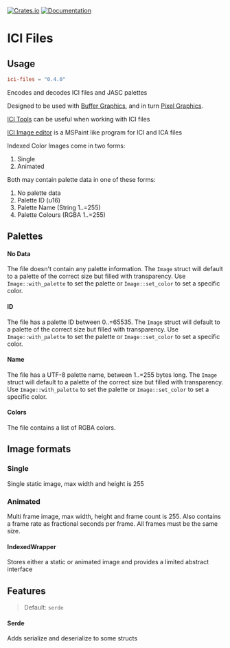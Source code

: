 [![Crates.io](https://img.shields.io/crates/v/ici-files)](https://crates.io/crates/ici-files "Crates.io version")
[![Documentation](https://img.shields.io/docsrs/ici-files)](https://docs.rs/ici-files "Documentation")


# ICI Files

## Usage

```toml
ici-files = "0.4.0"
```

Encodes and decodes ICI files and JASC palettes

Designed to be used with [Buffer Graphics](https://github.com/emmabritton/ici-files), and in turn [Pixel Graphics](https://github.com/emmabritton/pixel-graphics-lib).

[ICI Tools](https://github.com/emmabritton/ici_tools) can be useful when working with ICI files

[ICI Image editor](https://github.com/emmabritton/ici-image-editor) is a MSPaint like program for ICI and ICA files

Indexed Color Images come in two forms:
1. Single
2. Animated

Both may contain palette data in one of these forms:
1. No palette data
2. Palette ID (u16)
3. Palette Name (String 1..=255)
4. Palette Colours (RGBA 1..=255)

## Palettes

#### No Data

The file doesn't contain any palette information. The `Image` struct will default to a palette of the correct size but filled with transparency.
Use `Image::with_palette` to set the palette or `Image::set_color` to set a specific color.

#### ID
 
The file has a palette ID between 0..=65535. The `Image` struct will default to a palette of the correct size but filled with transparency.
Use `Image::with_palette` to set the palette or `Image::set_color` to set a specific color.

#### Name

The file has a UTF-8 palette name, between 1..=255 bytes long. The `Image` struct will default to a palette of the correct size but filled with transparency.
Use `Image::with_palette` to set the palette or `Image::set_color` to set a specific color.

#### Colors

The file contains a list of RGBA colors.

## Image formats

### Single

Single static image, max width and height is 255

### Animated

Multi frame image, max width, height and frame count is 255.
Also contains a frame rate as fractional seconds per frame.
All frames must be the same size.

#### IndexedWrapper

Stores either a static or animated image and provides a limited abstract interface

## Features

> Default: `serde`

#### Serde

Adds serialize and deserialize to some structs